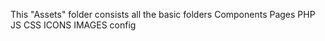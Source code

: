 This "Assets" folder consists all the basic folders
Components
Pages
PHP
JS
CSS
ICONS
IMAGES
config
